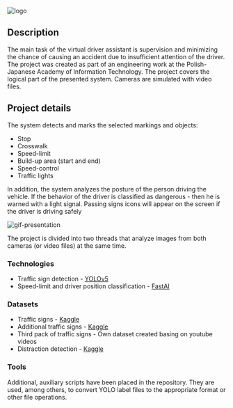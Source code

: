 ![logo](https://i.imgur.com/P4VToJC.png)

## Description

The main task of the virtual driver assistant is supervision and minimizing the chance of causing an accident due to insufficient attention of the driver. 
The project was created as part of an engineering work at the Polish-Japanese Academy of Information Technology. The project covers the logical part of the presented system. Cameras are simulated with video files.

## Project details

The system detects and marks the selected markings and objects:

* Stop
* Crosswalk
* Speed-limit
* Build-up area (start and end)
* Speed-control
* Traffic lights

In addition, the system analyzes the posture of the person driving the vehicle. If the behavior of the driver is classified as dangerous - then he is warned with a light signal. Passing signs icons will appear on the screen if the driver is driving safely

![gif-presentation](https://github.com/Tadz1k/virtual-driver-assistant/blob/main/presentation-gif.gif)

The project is divided into two threads that analyze images from both cameras (or video files) at the same time.

### Technologies

* Traffic sign detection - [YOLOv5](https://github.com/ultralytics/yolov5)
* Speed-limit and driver position classification - [FastAI](https://github.com/fastai/fastai)

### Datasets

* Traffic signs - [Kaggle](https://www.kaggle.com/datasets/valentynsichkar/traffic-signs-dataset-in-yolo-format)
* Additional traffic signs - [Kaggle](https://www.kaggle.com/datasets/kasia12345/polish-traffic-signs-dataset)
* Third pack of traffic signs - Own dataset created basing on youtube videos
* Distraction detection - [Kaggle](https://www.kaggle.com/competitions/state-farm-distracted-driver-detection)

### Tools

Additional, auxiliary scripts have been placed in the repository. They are used, among others, to convert YOLO label files to the appropriate format or other file operations.
